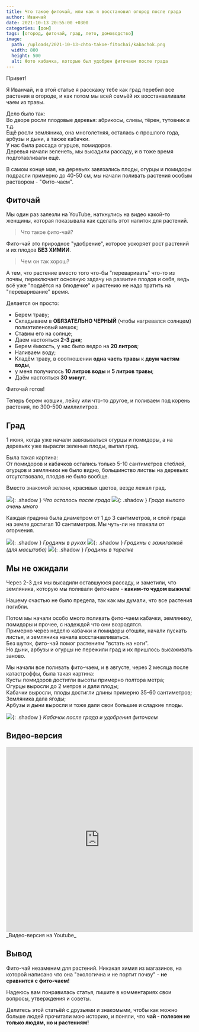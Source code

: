 ```yaml
---
title: Что такое фиточай, или как я восстановил огород после града
author: Иванчай
date: 2021-10-13 20:55:00 +0300
categories: [дом]
tags: [огород, фиточай, град, лето, домоводство]
image:
  path: /uploads/2021-10-13-chto-takoe-fitochai/kabachok.png
  width: 800
  height: 500
  alt: Фото кабачка, которые был удобрен фиточаем после града
---
```


Привет!

Я Иванчай, и в этой статье я расскажу тебе как град перебил все
растения в огороде, и как потом мы всей семьёй их
восстанавливали чаем из травы.

Дело было так:  
Во дворе росли плодовые деревья: абрикосы, сливы, тёрен,
тутовник и т.д.  
Ещё росли земляника, она многолетняя, осталась с прошлого года,
арбузы и дыни, а также кабачки.  
У нас была рассада огурцов, помидоров.  
Деревья начали зеленеть, мы высадили рассаду, и в тоже время
подготавливали ещё.

В самом конце мая, на деревьях завязались плоды, огурцы и
помидоры подрасли примерно до 40-50 см, мы начали поливать
растения особым раствором - "Фито-чаем".

## Фиточай
Мы один раз залезли на YouTube, наткнулись на видео какой-то
женщины, которая показывала как сделать этот напиток для
растений.

> Что такое фито-чай?

Фито-чай это природное "удобрение", которое ускоряет рост
растений и их плодов **БЕЗ ХИМИИ**.

> Чем он так хорош?

А тем, что растение вместо того что-бы "переваривать" что-то из
почвы, переключает основную задачу на развитие плодов и себя,
ведь всё уже "подаётся на блюдечке" и растению не надо тратить
на "переваривание" время.

Делается он просто:

- Берем траву;
- Складываем в **ОБЯЗАТЕЛЬНО ЧЕРНЫЙ** (чтобы нагревался солнцем) полиэтиленовый мешок;
- Ставим его на солнце;
- Даем настояться **2-3 дня**;
- Берем ёмкость, у наc было ведро на **20 литров**;
- Наливаем воду;
- Кладём траву, в соотношении **одна часть травы** к **двум частям воды**,
- у меня получилось **10 литров воды** и **5 литров травы**;
- Даём настояться **30 минут**.

Фиточай готов!

Теперь берем ковшик, лейку или что-то другое, и поливаем под
корень растения, по 300-500 миллилитров.

## Град
1 июня, когда уже начали завязываться огурцы и помидоры, а на
деревьях уже вырасли зеленые плоды, выпал град.

Была такая картина:  
От помидоров и кабачков остались только 5-10 сантиметров
стеблей, огурцов и земляники не было видно, большинство листвы
на деревьях отсутствовало, плодов не было вообще.

Вместо знакомой зелени, красивых цветов, везде лежал град.

![](/uploads/2021-10-13-chto-takoe-fitochai/grad-i-chelovek.jpg){: .shadow }
_Что осталось после града_
![](/uploads/2021-10-13-chto-takoe-fitochai/kalosha-i-grad.jpg){: .shadow }
_Града выпало очень много_

Каждая градина была диаметром от 1 до 3 сантиметров, и слой
града на земле достигал 10 сантиметров.
Мы чуть-ли не плакали от огорчения.

![](/uploads/2021-10-13-chto-takoe-fitochai/grad-i-ruki.jpg){: .shadow }
_Градины в руках_
![](/uploads/2021-10-13-chto-takoe-fitochai/grad-i-zhiga.jpg){: .shadow }
_Градины с зажигалкой (для масштаба)_
![](/uploads/2021-10-13-chto-takoe-fitochai/gradiny-v-tarelke.jpg){: .shadow }
_Градины в тарелке_

## Мы не ожидали
Через 2-3 дня мы высадили оставшуюся рассаду, и заметили, что
земляника, которую мы поливали фиточаем - **каким-то чудом
выжила**!

Нашему счастью не было предела, так как мы думали, что все
растения погибли.

Потом мы начали особо много поливать фито-чаем кабачки,
землянику, помидоры и прочее, с надеждой что они возродятся.  
Примерно через неделю кабачки и помидоры отошли, начали пускать
листья, и земляника начала восстанавливаться.  
Без шуток, фито-чай помог растениям "встать на ноги".  
Но дыни, арбузы и огурцы не пережили град и их пришлось
высаживать заново.

Мы начали все поливать фито-чаем, и в августе, через 2 месяца
после катастроффы, была такая картина:  
Кусты помидоров достигли высоты примерно полтора метра;  
Огурцы выросли до 2 метров и дали плоды;  
Кабачки выросли, плоды достигли длины примерно 35-60
сантиметров;  
Земляника дала ягоды;  
Арбузы и дыни выросли и тоже дали свои большие и сладкие плоды.

![](/uploads/2021-10-13-chto-takoe-fitochai/kabachok.png){: .shadow }
_Кабачок после града и удобрения фиточаем_

## Видео-версия

<iframe style="max-width: 100%; width: 100vw; height: 100vh; max-height: 500px;" class="shadow" src="https://www.youtube.com/embed/_U72oLedLyg" title="Как я восстановил огород после града, или что такое Фито-чай" frameborder="0" allow="accelerometer; autoplay; clipboard-write; encrypted-media; gyroscope; picture-in-picture" allowfullscreen></iframe>
_Видео-версия на Youtube_

## Вывод
Фито-чай незаменим для растений. Никакая химия из магазинов, на
которой написано что она "экологична и не портит почву" - **не
сравнится с фито-чаем!**

Надеюсь вам понравилась статья, пишите в комментариях свои
вопросы, утверждения и советы.

Делитесь этой статьёй с друзьями и знакомыми, чтобы как можно
больше людей прочитали мою историю, и поняли, что **чай - полезен
не только людям, но и растениям!**
